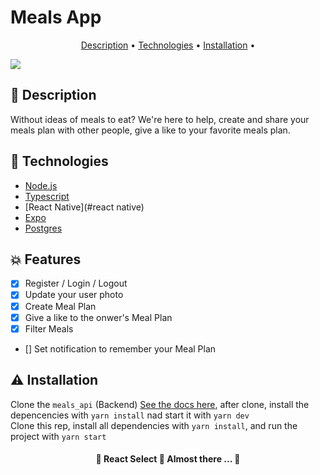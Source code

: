 # Meals App

<p align="center">
 <a href="#objetivo">Description</a> •
 <a href="#technologies">Technologies</a> • 
 <a href="#installation">Installation</a> • 
</p>

<img src="https://img.shields.io/static/v1?label=Linkedin&message=MyProfile&color=4895ef&style=for-the-badge&logo=ghost"/>

## 💚 Description
Without ideas of meals to eat? We're here to help, create and share your meals plan with other people, give a like to your favorite meals plan.

## 🚀 Technologies

<!--ts-->
   * [Node.js](#nodejs)
   * [Typescript](#typescript)
   * [React Native](#react native)
   * [Expo](#expo)  
   * [Postgres](#postgres)
<!--te-->

## 💥 Features

- [x] Register / Login / Logout
- [x] Update your user photo 
- [x] Create Meal Plan
- [x] Give a like to the onwer's Meal Plan
- [x] Filter Meals  
- [] Set notification to remember your Meal Plan

## ⚠ Installation

Clone the `meals_api` (Backend) <a href="https://github.com/CauaS1/meals_api">See the docs here</a>, after clone, install the depencencies with `yarn install` nad start it with `yarn dev`
<br>
Clone this rep, install all dependencies with `yarn install`, and run the project with `yarn start`

<h4 align="center"> 
	🚧  React Select 🚀 Almost there ...  🚧
</h4>
